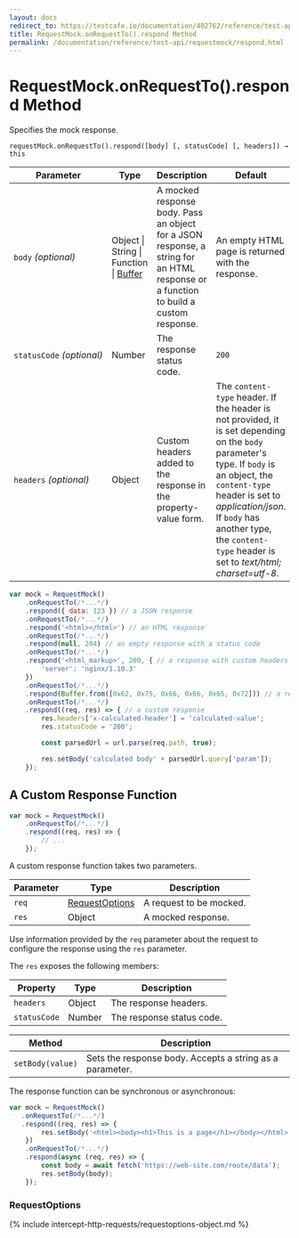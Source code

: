 ```yaml
---
layout: docs
redirect_to: https://testcafe.io/documentation/402762/reference/test-api/requestmock/respond
title: RequestMock.onRequestTo().respond Method
permalink: /documentation/reference/test-api/requestmock/respond.html
---
```

# RequestMock.onRequestTo().respond Method

Specifies the mock response.

```text
requestMock.onRequestTo().respond([body] [, statusCode] [, headers]) → this
```

Parameter | Type | Description   | Default
--------- | ---- | ------------- | -----
`body`&#160;*(optional)* | Object &#124; String &#124; Function &#124; [Buffer](https://nodejs.org/api/buffer.html) | A mocked response body. Pass an object for a JSON response, a string for an HTML response or a function to build a custom response. | An empty HTML page is returned with the response.
`statusCode`&#160;*(optional)* | Number | The response status code. | `200`
`headers`&#160;*(optional)* | Object | Custom headers added to the response in the property-value form.| The `content-type` header. If the header is not provided, it is set depending on the `body` parameter's type. If `body` is an object, the `content-type` header is set to *application/json*. If `body` has another type, the `content-type` header is set to *text/html; charset=utf-8*.

```js
var mock = RequestMock()
    .onRequestTo(/*...*/)
    .respond({ data: 123 }) // a JSON response
    .onRequestTo(/*...*/)
    .respond('<html></html>') // an HTML response
    .onRequestTo(/*...*/)
    .respond(null, 204) // an empty response with a status code
    .onRequestTo(/*...*/)
    .respond('<html_markup>', 200, { // a response with custom headers
        'server': 'nginx/1.10.3'
    })
    .onRequestTo(/*...*/)
    .respond(Buffer.from([0x62, 0x75, 0x66, 0x66, 0x65, 0x72])) // a response with binary data
    .onRequestTo(/*...*/)
    .respond((req, res) => { // a custom response
        res.headers['x-calculated-header'] = 'calculated-value';
        res.statusCode = '200';

        const parsedUrl = url.parse(req.path, true);

        res.setBody('calculated body' + parsedUrl.query['param']);
    });
```

## A Custom Response Function

```js
var mock = RequestMock()
    .onRequestTo(/*...*/)
    .respond((req, res) => {
        // ...
    });
```

A custom response function takes two parameters.

Parameter | Type | Description
--------- | ---- | ---------------
`req`     | [RequestOptions](#requestoptions) | A request to be mocked.
`res`     | Object | A mocked response.

Use information provided by the `req` parameter about the request to configure the response using the `res` parameter.

The `res` exposes the following members:

Property | Type | Description
-------- | ---- | ------------
`headers` | Object | The response headers.
`statusCode` | Number | The response status code.

Method | Description
------ | ---------------
`setBody(value)` | Sets the response body. Accepts a string as a parameter.

The response function can be synchronous or asynchronous:

```js
var mock = RequestMock()
   .onRequestTo(/*...*/)
   .respond((req, res) => {
        res.setBody('<html><body><h1>This is a page</h1></body></html>');
    })
    .onRequestTo(/*...*/)
    .respond(async (req, res) => {
        const body = await fetch('https://web-site.com/route/data');
        res.setBody(body);
    });
```

### RequestOptions

{% include intercept-http-requests/requestoptions-object.md %}
